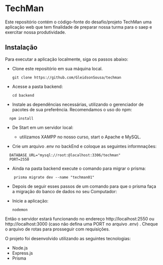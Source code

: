 # TechMan
Este repositório contém o código-fonte do desafio/projeto TechMan uma aplicação web que tem finalidade de preparar nossa turma para o saep
e exercitar nossa produtividade.

## Instalação
Para executar a aplicação localmente, siga os passos abaixo:

- Clone este repositório em sua máquina local.
  ```
  git clone https://github.com/GleidsonSousa/techman
  ```

- Acesse a pasta backend:
  ```
  cd backend
  ```

- Instale as dependências necessárias, utilizando o gerenciador de pacotes de sua preferência. Recomendamos o uso do npm:
```
  npm install
```
 
- De Start em um servidor local:
  - utilizamos XAMPP no nosso curso, start o Apache e MySQL.

- Crie um arquivo .env no  backEnd e coloque  as seguintes informnações:
```
  DATABASE_URL="mysql://root:@localhost:3306/techman"
  PORT=2550
```
-  Ainda na pasta backend execute o comando para migrar o prisma:
```
    prisma migrate dev --name "techman01"
```
- Depois de seguir esses passos de um comando para que o prisma faça a migração do banco de dados no seu Computador:

- Inicie a aplicação:
  ```
  nodemon
  ```

Então o servidor estará funcionando no endereço http://localhost:2550 ou http://localhost:3000 (caso não defina uma PORT no arquivo .env) . Cheque o arquivo de rotas para prosseguir com requisições.


O projeto foi desenvolvido utilizando as seguintes tecnologias:

- Node.js
- Express.js
- Prisma
